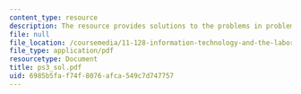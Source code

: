 ```yaml
---
content_type: resource
description: The resource provides solutions to the problems in problem set 3.
file: null
file_location: /coursemedia/11-128-information-technology-and-the-labor-market-spring-2005/6985b5faf74f8076afca549c7d747757_ps3_sol.pdf
file_type: application/pdf
resourcetype: Document
title: ps3_sol.pdf
uid: 6985b5fa-f74f-8076-afca-549c7d747757
---
```

